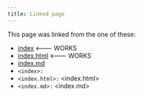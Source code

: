 ```yaml
---
title: Linked page
---
```


This page was linked from the one of these:

- [index](index) <--- WORKS
- [index.html](index.html) <--- WORKS
- [index.md](index.md)
- `<index>:` <index>
- `<index.html>:` <index.html>
- `<index.md>:` <index.md>